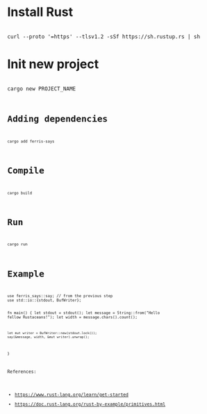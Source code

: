 Install Rust
============
<code>
curl --proto '=https' --tlsv1.2 -sSf https://sh.rustup.rs | sh
</code>

Init new project
================
<code>
cargo new PROJECT_NAME
<code>


Adding dependencies
===================
<code>
cargo add ferris-says
</code>

Compile
=======
<code>
cargo build
</code>

Run
===
<code>
cargo run
</code>

Example
=======
<code>
use ferris_says::say; // from the previous step
use std::io::{stdout, BufWriter};

fn main() {
    let stdout = stdout();
    let message = String::from("Hello fellow Rustaceans!");
    let width = message.chars().count();

    let mut writer = BufWriter::new(stdout.lock());
    say(&message, width, &mut writer).unwrap();
}
</code>


References:
* https://www.rust-lang.org/learn/get-started
* https://doc.rust-lang.org/rust-by-example/primitives.html